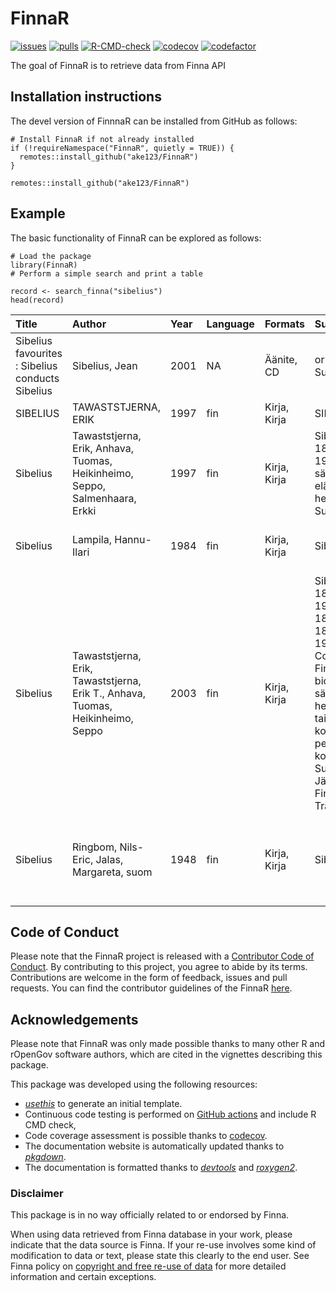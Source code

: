 # FinnaR

[![issues](https://img.shields.io/github/issues/ake123/FinnaR)](https://github.com/ake123/FinnaR/issues)
[![pulls](https://img.shields.io/github/issues-pr/ake123/FinnaR)](https://github.com/ake123/FinnaR/pulls)
[![R-CMD-check](https://github.com/ake123/FinnaR/workflows/rworkflows/badge.svg)](https://github.com/ake123/FinnaR/actions)
[![codecov](https://codecov.io/gh/ake123/FinnaR/branch/devel/graph/badge.svg)](https://app.codecov.io/gh/ake123/FinnaR?branch=devel)
[![codefactor](https://www.codefactor.io/repository/github/ake123/FinnaR/badge)](https://www.codefactor.io/repository/github/ake123/FinnaR)

The goal of FinnaR is to retrieve data from Finna API 

## Installation instructions
The devel version of FinnnaR can be installed from GitHub as follows:

```
# Install FinnaR if not already installed
if (!requireNamespace("FinnaR", quietly = TRUE)) {
  remotes::install_github("ake123/FinnaR")
}
```

```
remotes::install_github("ake123/FinnaR")
```

## Example
The basic functionality of FinnaR can be explored as follows:

```
# Load the package
library(FinnaR)
# Perform a simple search and print a table

record <- search_finna("sibelius")
head(record)
```
| Title                                                 | Author                                                 | Year | Language | Formats      | Subjects                                                                                        | Library                                           | Series |
|:------------------------------------------------------|:-------------------------------------------------------|:-----|:---------|:-------------|:------------------------------------------------------------------------------------------------|:--------------------------------------------------|:-------|
| Sibelius favourites : Sibelius conducts Sibelius      | Sibelius, Jean                                         | 2001  | NA       | Äänite, CD   | orkesterimusiikki, Suomi                                                                       | Lapin kirjasto, Kemi, Kemin kirjasto             | NA     |
| SIBELIUS                                              | TAWASTSTJERNA, ERIK                                    | 1997  | fin      | Kirja, Kirja  | SIBELIUS                                                                                       | Anders-kirjastot, Ullava                         | NA     |
| Sibelius                                              | Tawaststjerna, Erik, Anhava, Tuomas, Heikinheimo, Seppo, Salmenhaara, Erkki | 1997  | fin      | Kirja, Kirja  | Sibelius, Jean.; 1800-luku; 1900-luku; säveltäjät; elämäkerrat; henkilöhistoria; Suomi         | Anders-kirjastot, Kokkola, Kannu                 | NA     |
| Sibelius                                              | Lampila, Hannu-Ilari                                   | 1984  | fin      | Kirja, Kirja  | Sibelius, Jean.                                                                                | Helka-kirjastot, Suomalaisen Kirjallisuuden Seura | NA     |
| Sibelius                                              | Tawaststjerna, Erik, Tawaststjerna, Erik T., Anhava, Tuomas, Heikinheimo, Seppo | 2003  | fin      | Kirja, Kirja  | Sibelius, Jean,, 1865-1957.; 1900-luku; 1800-luku; 1800-talet; 1900-talet; Composers, Finland, biography.; säveltäjät; henkilöhistoria; taidemusiikki; kompositörer; personhistoria; konstmusik; Suomi; Järvenpää; Finland; Träskända | Kansalliskirjasto, Arto                          | NA     |
| Sibelius                                              | Ringbom, Nils-Eric, Jalas, Margareta, suom             | 1948  | fin      | Kirja, Kirja  | Sibelius, Jean.                                                                                | Kirkes-kirjastot, Tuusula, Järvenpää, Tuusulan pääkirjasto, Järvenpään kirjasto, 1, 1 | NA     |


## Code of Conduct
Please note that the FinnaR project is released with a
[Contributor Code of Conduct](Link).
By contributing to this project, you agree to abide by its terms. Contributions
are welcome in the form of feedback, issues and pull requests. You can find the
contributor guidelines of the FinnaR
[here]().

## Acknowledgements
Please note that FinnaR was only made possible thanks to many other R and
rOpenGov software authors, which are cited in the vignettes describing
this package.

This package was developed using the following resources:

- [_usethis_](https://cran.r-project.org/web/packages/usethis/) to generate an
  initial template.
- Continuous code testing is performed on
  [GitHub actions](https://github.com/features/actions) and include R CMD check,
- Code coverage assessment is possible thanks to
  [codecov](https://app.codecov.io/gh/).
- The documentation website is automatically updated thanks to
  [_pkgdown_](https://cran.r-project.org/web/packages/pkgdown/).
- The documentation is formatted thanks to
  [_devtools_](https://cran.r-project.org/web/packages/devtools/) and
  [_roxygen2_](https://cran.r-project.org/web/packages/roxygen2/).

### Disclaimer

This package is in no way officially related to or endorsed by Finna.

When using data retrieved from Finna database in your work, please
indicate that the data source is Finna. If your re-use involves some
kind of modification to data or text, please state this clearly to the
end user. See Finna policy on [copyright and free re-use of
data](https://www.finna.fi/Content/terms?lng=en-gb) for more
detailed information and certain exceptions.
